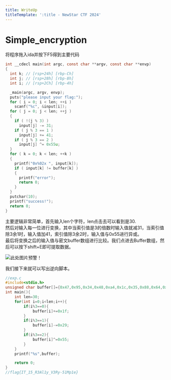 ```yaml
---
title: WriteUp
titleTemplate: ':title - NewStar CTF 2024'
---
```


# Simple_encryption

将程序拖入ida并按下F5得到主要代码

```c
int __cdecl main(int argc, const char **argv, const char **envp)
{
  int k; // [rsp+24h] [rbp-Ch]
  int j; // [rsp+28h] [rbp-8h]
  int i; // [rsp+2Ch] [rbp-4h]

  _main(argc, argv, envp);
  puts("please input your flag:");
  for ( i = 0; i < len; ++i )
    scanf("%c", &input[i]);
  for ( j = 0; j < len; ++j )
  {
    if ( !(j % 3) )
      input[j] -= 31;
    if ( j % 3 == 1 )
      input[j] += 41;
    if ( j % 3 == 2 )
      input[j] ^= 0x55u;
  }
  for ( k = 0; k < len; ++k )
  {
    printf("0x%02x ", input[k]);
    if ( input[k] != buffer[k] )
    {
      printf("error");
      return 0;
    }
  }
  putchar(10);
  printf("success!");
  return 0;
}
```

主要逻辑非常简单，首先输入len个字符，len点击去可以看到是30.  
然后对输入每一位进行变换，其中当索引值是3的倍数时输入值就减31，当索引值除3余1时，输入值加41，索引值除3余2时，输入值与0x55进行异或。  
最后将变换之后的输入值与密文buffer数组进行比较。我们点进去Buffer数组，然后可以按下shift+E即可提取数据。

![此处图片预警！](/assets/images/wp/2024/week1/reverse/simple-encryption_1.png)

我们接下来就可以写出逆向脚本。

```c
//exp.c
#include<stdio.h>
unsigned char buffer[]={0x47,0x95,0x34,0x48,0xa4,0x1c,0x35,0x88,0x64,0x16,0x88,0x07,0x14,0x6a,0x39,0x12,0xa2,0x0a,0x37,0x5c,0x07,0x5a,0x56,0x60,0x12,0x76,0x25,0x12,0x8e,0x28};
int main(){
    int len=30;
    for(int i=0;i<len;i++){
        if(i%3==0){
            buffer[i]+=0x1f;
        }
        if(i%3==1){
            buffer[i]-=0x29;
        }
        if(i%3==2){
            buffer[i]^=0x55;
        }
    }
    printf("%s",buffer);

    return 0;
}
//flag{IT_15_R3Al1y_V3Ry-51Mp1e}
```
